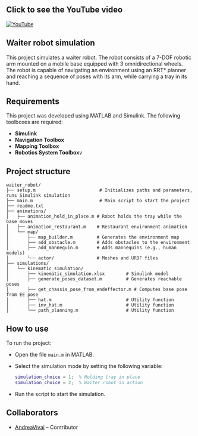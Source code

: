 ## Click to see the YouTube video
[![YouTube](https://img.youtube.com/vi/CQSC1y-ab6w/1.jpg)](https://www.youtube.com/watch?v=CQSC1y-ab6w)


## Waiter robot simulation

This project simulates a waiter robot. The robot consists of a 7-DOF robotic arm mounted on a mobile base equipped with 3 omnidirectional wheels.
The robot is capable of navigating an environment using an RRT* planner and reaching a sequence of poses with its arm, while carrying a tray in its hand.

## Requirements

This project was developed using MATLAB and Simulink. 
The following toolboxes are required:

- **Simulink** 
- **Navigation Toolbox** 
- **Mapping Toolbox**
- **Robotics System Toolbox**v


## Project structure

```
waiter_robot/
├── setup.m                        # Initializes paths and parameters, runs Simulink simulation
├── main.m                         # Main script to start the project
├── readme.txt
├── animations/
│   ├── animation_hold_in_place.m # Robot holds the tray while the base moves
│   ├── animation_restaurant.m    # Restaurant environment animation
│   └── map/
│       ├── map_builder.m         # Generates the environment map
│       ├── add_obstacle.m        # Adds obstacles to the environment
│       ├── add_mannequin.m       # Adds mannequins (e.g., human models)
│       └── actor/                # Meshes and URDF files
├── simulations/
│   └── kinematic_simulation/
│       ├── kinematic_simulation.xlsx        # Simulink model
│       ├── generate_poses_dataset.m         # Generates reachable poses
│       ├── get_chassis_pose_from_endeffector.m # Computes base pose from EE pose
│       ├── hat.m                            # Utility function
│       ├── inv_hat.m                        # Utility function
│       └── path_planning.m                  # Utility function
```

## How to use

To run the project:

- Open the file `main.m` in MATLAB.
- Select the simulation mode by setting the following variable:

  ```matlab
  simulation_choice = 1;  % Holding tray in place
  simulation_choice = 2;  % Waiter robot in action
  ```

- Run the script to start the simulation.

## Collaborators

- [AndreaVivai](https://github.com/AndreaVivai) – Contributor 
